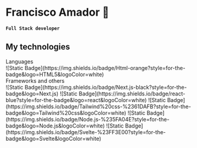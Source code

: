 <h1>Francisco Amador 🌌</h1>

**`Full Stack developer`**




<h2>My technologies</h2>
Languages
<br>
![Static Badge](https://img.shields.io/badge/Html-orange?style=for-the-badge&logo=HTML5&logoColor=white)

<br>
Frameworks and others
<br>
![Static Badge](https://img.shields.io/badge/Next.js-black?style=for-the-badge&logo=Next.js)
![Static Badge](https://img.shields.io/badge/react-blue?style=for-the-badge&logo=react&logoColor=white)
![Static Badge](https://img.shields.io/badge/Tailwind%20css-%2361DAFB?style=for-the-badge&logo=Tailwind%20css&logoColor=white)
![Static Badge](https://img.shields.io/badge/Node.js-%235FA04E?style=for-the-badge&logo=Node.js&logoColor=white)
![Static Badge](https://img.shields.io/badge/Svelte-%23FF3E00?style=for-the-badge&logo=Svelte&logoColor=white)

